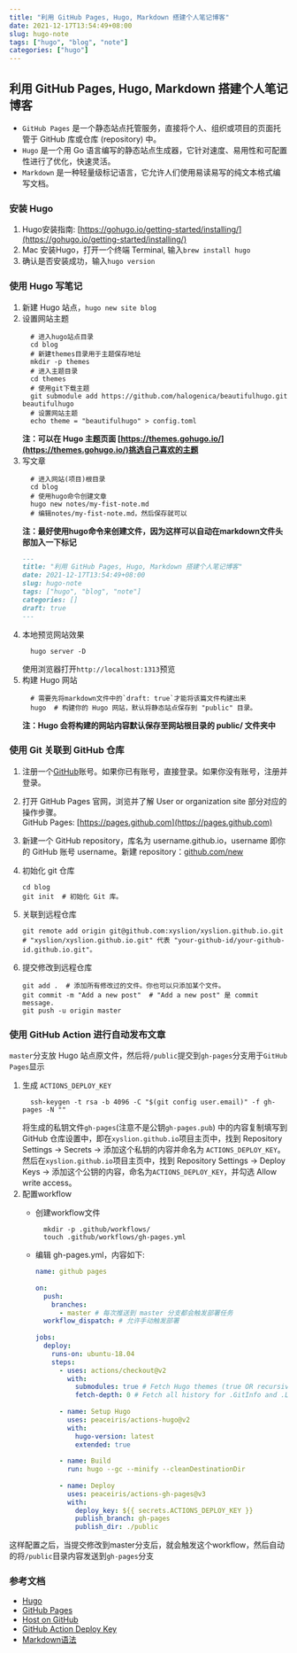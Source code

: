 ```yaml
---
title: "利用 GitHub Pages, Hugo, Markdown 搭建个人笔记博客"
date: 2021-12-17T13:54:49+08:00
slug: hugo-note
tags: ["hugo", "blog", "note"]
categories: ["hugo"]
---
```


## 利用 GitHub Pages, Hugo, Markdown 搭建个人笔记博客

* `GitHub Pages` 是一个静态站点托管服务，直接将个人、组织或项目的页面托管于 GitHub 库或仓库 (repository) 中。
* `Hugo` 是一个用 Go 语言编写的静态站点生成器，它针对速度、易用性和可配置性进行了优化，快速灵活。
* `Markdown` 是一种轻量级标记语言，它允许人们使用易读易写的纯文本格式编写文档。

### 安装 Hugo

1. Hugo安装指南: [https://gohugo.io/getting-started/installing/](https://gohugo.io/getting-started/installing/)
2. Mac 安装Hugo，打开一个终端 Terminal, 输入`brew install hugo`
3. 确认是否安装成功，输入`hugo version`

### 使用 Hugo 写笔记

1. 新建 Hugo 站点，`hugo new site blog`
2. 设置网站主题
   ```shell
	 # 进入hugo站点目录
	 cd blog
	 # 新建themes目录用于主题保存地址
	 mkdir -p themes
	 # 进入主题目录
	 cd themes
	 # 使用git下载主题
	 git submodule add https://github.com/halogenica/beautifulhugo.git beautifulhugo
	 # 设置网站主题
	 echo theme = "beautifulhugo" > config.toml
	 ```  
	 **注：可以在 Hugo 主题页面 [https://themes.gohugo.io/](https://themes.gohugo.io/)挑选自己喜欢的主题**
3. 写文章
   ```shell
	 # 进入网站(项目)根目录
	 cd blog
	 # 使用hugo命令创建文章
	 hugo new notes/my-fist-note.md
	 # 编辑notes/my-fist-note.md，然后保存就可以
	 ```  
	 **注：最好使用hugo命令来创建文件，因为这样可以自动在markdown文件头部加入一下标记**
	 ```markdown
	 ---
   title: "利用 GitHub Pages, Hugo, Markdown 搭建个人笔记博客"
   date: 2021-12-17T13:54:49+08:00
   slug: hugo-note
   tags: ["hugo", "blog", "note"]
   categories: []
   draft: true
   --- 
	 ```  
4. 本地预览网站效果
   ```shell
	 hugo server -D
	 ```  
	 使用浏览器打开`http://localhost:1313`预览
5. 构建 Hugo 网站
   ```shell
	 # 需要先将markdown文件中的`draft: true`才能将该篇文件构建出来
	 hugo  # 构建你的 Hugo 网站，默认将静态站点保存到 "public" 目录。
	 ```  
	 **注：Hugo 会将构建的网站内容默认保存至网站根目录的 public/ 文件夹中**

### 使用 Git 关联到 GitHub 仓库
1. 注册一个[GitHub](https://github.com/)账号。如果你已有账号，直接登录。如果你没有账号，注册并登录。  

2. 打开 GitHub Pages 官网，浏览并了解 User or organization site 部分对应的操作步骤。  
GitHub Pages: [https://pages.github.com](https://pages.github.com)  

3. 新建一个 GitHub repository，库名为 username.github.io，username 即你的 GitHub 账号 username。新建 repository：[github.com/new](https://github.com/new)  

4. 初始化 git 仓库 
   ```shell
   cd blog 
   git init  # 初始化 Git 库。
   ```  

5. 关联到远程仓库
   ```shell
   git remote add origin git@github.com:xyslion/xyslion.github.io.git  # "xyslion/xyslion.github.io.git" 代表 "your-github-id/your-github-id.github.io.git"。
   ``` 

6. 提交修改到远程仓库
   ```shell
   git add .  # 添加所有修改过的文件。你也可以只添加某个文件。
   git commit -m "Add a new post"  # "Add a new post" 是 commit message.
   git push -u origin master
   ```    

### 使用 GitHub Action 进行自动发布文章

`master`分支放 Hugo 站点原文件，然后将`/public`提交到`gh-pages`分支用于`GitHub Pages`显示

1. 生成 `ACTIONS_DEPLOY_KEY`
   ```shell
	 ssh-keygen -t rsa -b 4096 -C "$(git config user.email)" -f gh-pages -N ""
	 ```  
	 将生成的私钥文件`gh-pages`(注意不是公钥`gh-pages.pub`) 中的内容复制填写到 GitHub 仓库设置中，即在`xyslion.github.io`项目主页中，找到 Repository Settings -> Secrets -> 添加这个私钥的内容并命名为 `ACTIONS_DEPLOY_KEY`。 然后在`xyslion.github.io`项目主页中，找到 Repository Settings -> Deploy Keys -> 添加这个公钥的内容，命名为`ACTIONS_DEPLOY_KEY`，并勾选 Allow write access。
2. 配置workflow
	* 创建workflow文件
	  ```shell
		mkdir -p .github/workflows/
		touch .github/workflows/gh-pages.yml
		```    

	*	编辑 gh-pages.yml，内容如下:  
        ```yaml
        name: github pages
    
        on:
          push:
            branches:
              - master # 每次推送到 master 分支都会触发部署任务
          workflow_dispatch: # 允许手动触发部署
    
        jobs:
          deploy:
            runs-on: ubuntu-18.04
            steps:
              - uses: actions/checkout@v2
                with:
                  submodules: true # Fetch Hugo themes (true OR recursive)
                  fetch-depth: 0 # Fetch all history for .GitInfo and .Lastmod
    
              - name: Setup Hugo
                uses: peaceiris/actions-hugo@v2
                with:
                  hugo-version: latest 
                  extended: true
    
              - name: Build
                run: hugo --gc --minify --cleanDestinationDir
    
              - name: Deploy
                uses: peaceiris/actions-gh-pages@v3
                with:
                  deploy_key: ${{ secrets.ACTIONS_DEPLOY_KEY }}
                  publish_branch: gh-pages 
                  publish_dir: ./public
        ```  

这样配置之后，当提交修改到master分支后，就会触发这个workflow，然后自动的将`/public`目录内容发送到`gh-pages`分支

### 参考文档

* [Hugo](https://gohugo.io/getting-started/quick-start/)
* [GitHub Pages](https://pages.github.com)
* [Host on GitHub](https://gohugo.io/hosting-and-deployment/hosting-on-github/)
* [GitHub Action Deploy Key](https://github.com/marketplace/actions/github-pages-action#tips-and-faq)
* [Markdown语法](https://www.markdown.xyz/basic-syntax/)